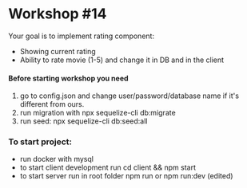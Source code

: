 # Workshop #14
Your goal is to implement rating component:
- Showing current rating
- Ability to rate movie (1-5) and change it in DB and in the client

#### Before starting workshop you need
1. go to config.json and change user/password/database name if it's different from ours.
2. run migration with  npx sequelize-cli db:migrate
3. run seed: npx sequelize-cli db:seed:all


### To start project:
- run docker with mysql
- to start client development run cd client && npm start
- to start server run in root folder npm run or npm run:dev (edited) 